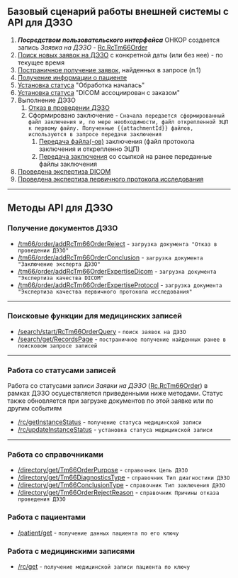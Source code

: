 ## Базовый сценарий работы внешней системы с API для ДЭЗО
1. ***Посредством пользовательского интерфейса*** ОНКОР создается запись *Заявка на ДЭЗО* - [Rc.RcTm66Order](types/types.md#com.siams.med.api.Rc.RcTm66Order)  
1. [Поиск новых заявок на ДЭЗО](methods/search/start/RcTm66OrderQuery/) с конкретной даты (или без нее) - по текущее время
2. [Постраничное получение заявок](methods/search/get/RecordsPage/), найденных в запросе (п.1)
3. [Получение информации о пациенте](methods/patient/get/)
4. [Установка статуса](methods/status/update/) "Обработка началась"
5. [Установка статуса](methods/status/update/) "DICOM ассоциирован с заказом"
6. Выполнение ДЭЗО
   1. [Отказ в проведении ДЭЗО](methods/tm66/order/addRcTm66OrderReject/)
   2. Сформировано заключение - `Сначала передается сформированный файл заключения и, по мере необходимости, файл открепленной ЭЦП к первому файлу. Полученные {{attachmentId}} файлов, используются в запросе передачи заключения`
       1. [Передача файла(-ов)](methods/attachment/create/index.md) заключения (файл протокола заключения и открепленно ЭЦП)
       2. [Передача заключения](methods/tm66/order/addRcTm66OrderConclusion/index.md) со ссылкой на ранее переданные файлы заключения
3. [Проведена экспертиза DICOM](methods/tm66/order/addRcTm66OrderExpertiseDicom/index.md) 
4. [Проведена экспертиза первичного протокола исследования](methods/tm66/order/addRcTm66OrderExpertiseProtocol/index.md) 

---
## Методы API для ДЭЗО

### Получение документов ДЭЗО

* [/tm66/order/addRcTm66OrderReject](methods/tm66/order/addRcTm66OrderReject/index.md) - `загрузка документа "Отказ в проведении ДЭЗО"` 
* [/tm66/order/addRcTm66OrderConclusion](methods/tm66/order/addRcTm66OrderConclusion/index.md) - `загрузка документа "Заключение эксперта ДЭЗО"`
* [/tm66/order/addRcTm66OrderExpertiseDicom](methods/tm66/order/addRcTm66OrderExpertiseDicom/index.md) - `загрузка документа "Экспертиза качества DICOM"`
* [/tm66/order/addRcTm66OrderExpertiseProtocol](methods/tm66/order/addRcTm66OrderExpertiseProtocol/index.md) - `загрузка документа "Экспертиза качества первичного протокола исследования"`

---

### Поисковые функции для медицинских записей

* [/search/start/RcTm66OrderQuery](methods/search/start/RcTm66OrderQuery/index.md)  - `поиск заявок на ДЭЗО`
* [/search/get/RecordsPage](methods/search/get/RecordsPage/index.md)  - `постраничное получение найденных ранее в поисковом запросе записей`

---

### Работа со статусами записей

Работа со статусами записи *Заявки на ДЭЗО* ([Rc.RcTm66Order](types/types.md#com.siams.med.api.Rc.RcTm66Order)) в рамках ДЭЗО осуществляется приведенными ниже методами. Статус также обновляется при загрузке документов по этой заявке или по другим событиям
* [/rc/getInstanceStatus](methods/status/get/index.md)  - `получение статуса медицинской записи`
* [/rc/updateInstanceStatus](methods/status/update/index.md)  - `установка статуса медицинской записи`

---

### Работа со справочниками

* [/directory/get/Tm66OrderPurpose](methods/directory/get/Tm66OrderPurpose/index.md)  - `справочник Цель ДЭЗО` 
* [/directory/get/Tm66DiagnosticsType](methods/directory/get/Tm66DiagnosticsType/index.md)  - `справочник Тип диагностики ДЭЗО`
* [/directory/get/Tm66ConclusionType](methods/directory/get/Tm66ConclusionType/index.md)  - `справочник Тип заключения ДЭЗО`
* [/directory/get/Tm66OrderRejectReason](methods/directory/get/Tm66OrderRejectReason/index.md)  - `справочник Причины отказа проведения ДЭЗО`


### Работа с пациентами
* [/patient/get](methods/patient/get/index.md)  - `получение данных пациента по его ключу`


### Работа с медицинскими записями

* [/rc/get](methods/rc/get/index.md)  - `получение медицинской записи пациента по ключу`

